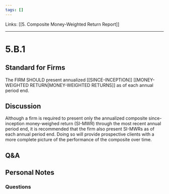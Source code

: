 ```yaml
---
tags: []
---
```

Links: [[5. Composite Money-Weighted Return Report]]
___
# 5.B.1
## Standard for Firms
The FIRM SHOULD present annualized [[SINCE-INCEPTION]] [[MONEY-WEIGHTED RETURN|MONEY-WEIGHTED RETURNS]] as of each annual period end.
## Discussion
Although a firm is required to present only the annualized composite since-inception money-weighed return (SI-MWR) through the most recent annual period end, it is recommended that the firm also present SI-MWRs as of each annual period end. Doing so will provide prospective clients with a more complete picture of the performance of the composite over time.
## Q&A

## Personal Notes

### Questions